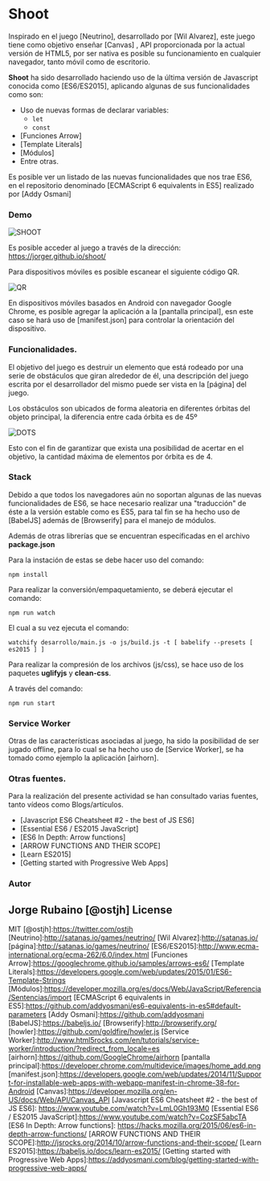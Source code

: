 # Shoot

Inspirado en el juego [Neutrino], desarrollado por [Wil Alvarez], este juego tiene como objetivo enseñar [Canvas] , 
API proporcionada por la actual versión de HTML5, por ser nativa es posible su funcionamiento en cualquier navegador, 
tanto móvil como de escritorio.

**Shoot** ha sido desarrollado haciendo uso de la última versión de Javascript conocida como [ES6/ES2015], 
aplicando algunas de sus funcionalidades como son:

* Uso de nuevas formas de declarar variables: 
  * ``let`` 
  * ``const``
* [Funciones Arrow]
* [Template Literals]
* [Módulos]
* Entre otras.

Es posible ver un listado de las nuevas funcionalidades que nos trae ES6, en el repositorio denominado 
[ECMAScript 6 equivalents in ES5] realizado por [Addy Osmani]

### Demo

![SHOOT](https://dl.dropboxusercontent.com/u/181689/imgshoot/shoot.gif)

Es posible acceder al juego a través de la dirección: https://jorger.github.io/shoot/

Para dispositivos móviles es posible escanear el siguiente código QR.

![QR](https://dl.dropboxusercontent.com/u/181689/imgshoot/qr.png)

En dispositivos móviles basados en Android con navegador Google Chrome, es posible agregar la aplicación a la [pantalla principal], esn este caso se hará uso de [manifest.json] para controlar la orientación del dispositivo.

### Funcionalidades.

El objetivo del juego es destruir un elemento que está rodeado por una serie de obstáculos que giran alrededor de él, 
una descripción del juego escrita por el desarrollador del mismo puede ser vista en la [página] del juego.

Los obstáculos son ubicados de forma aleatoria en diferentes órbitas del objeto principal, la diferencia entre cada órbita es de 45º 

![DOTS](https://dl.dropboxusercontent.com/u/181689/imgshoot/circle.gif)

Esto con el fin de garantizar que exista una posibilidad de acertar en el objetivo, la cantidad máxima de elementos por órbita es de 4.

### Stack

Debido a que todos los navegadores aún no soportan algunas de las nuevas funcionalidades de ES6, se hace necesario realizar una "traducción" 
de éste a la versión estable como es ES5, para tal fin se ha hecho uso de [BabelJS] además de [Browserify] para el manejo de módulos.

Además de otras librerías que se encuentran específicadas en el archivo **package.json**

Para la instación de estas se debe hacer uso del comando:

```
npm install
```

Para realizar la conversión/empaquetamiento, se deberá ejecutar el comando:

```
npm run watch
```

El cual a su vez ejecuta el comando:

```
watchify desarrollo/main.js -o js/build.js -t [ babelify --presets [ es2015 ] ]
```

Para realizar la compresión de los archivos (js/css), se hace uso de los paquetes **uglifyjs** y **clean-css**.

A través del comando:

```
npm run start
```

### Service Worker

Otras de las características asociadas al juego, ha sido la posibilidad de ser jugado offline, para lo cual se ha hecho uso de [Service Worker], se ha tomado como ejemplo la aplicación [airhorn].


### Otras fuentes.

Para la realización del presente actividad se han consultado varias fuentes, tanto vídeos como Blogs/artículos.

* [Javascript ES6 Cheatsheet #2 - the best of JS ES6]
* [Essential ES6 / ES2015 JavaScript]
* [ES6 In Depth: Arrow functions]
* [ARROW FUNCTIONS AND THEIR SCOPE]
* [Learn ES2015]
* [Getting started with Progressive Web Apps]


### Autor
Jorge Rubaino [@ostjh]
License
----
MIT
[@ostjh]:https://twitter.com/ostjh
[Neutrino]:http://satanas.io/games/neutrino/
[Wil Alvarez]:http://satanas.io/
[página]:http://satanas.io/games/neutrino/
[ES6/ES2015]:http://www.ecma-international.org/ecma-262/6.0/index.html
[Funciones Arrow]:https://googlechrome.github.io/samples/arrows-es6/
[Template Literals]:https://developers.google.com/web/updates/2015/01/ES6-Template-Strings
[Módulos]:https://developer.mozilla.org/es/docs/Web/JavaScript/Referencia/Sentencias/import
[ECMAScript 6 equivalents in ES5]:https://github.com/addyosmani/es6-equivalents-in-es5#default-parameters
[Addy Osmani]:https://github.com/addyosmani
[BabelJS]:https://babeljs.io/
[Browserify]:http://browserify.org/
[howler]:https://github.com/goldfire/howler.js
[Service Worker]:http://www.html5rocks.com/en/tutorials/service-worker/introduction/?redirect_from_locale=es
[airhorn]:https://github.com/GoogleChrome/airhorn
[pantalla principal]:https://developer.chrome.com/multidevice/images/home_add.png
[manifest.json]:https://developers.google.com/web/updates/2014/11/Support-for-installable-web-apps-with-webapp-manifest-in-chrome-38-for-Android
[Canvas]:https://developer.mozilla.org/en-US/docs/Web/API/Canvas_API
[Javascript ES6 Cheatsheet #2 - the best of JS ES6]: https://www.youtube.com/watch?v=LmL0Gh193M0
[Essential ES6 / ES2015 JavaScript]:https://www.youtube.com/watch?v=CozSF5abcTA
[ES6 In Depth: Arrow functions]: https://hacks.mozilla.org/2015/06/es6-in-depth-arrow-functions/
[ARROW FUNCTIONS AND THEIR SCOPE]:http://jsrocks.org/2014/10/arrow-functions-and-their-scope/
[Learn ES2015]:https://babeljs.io/docs/learn-es2015/
[Getting started with Progressive Web Apps]:https://addyosmani.com/blog/getting-started-with-progressive-web-apps/


